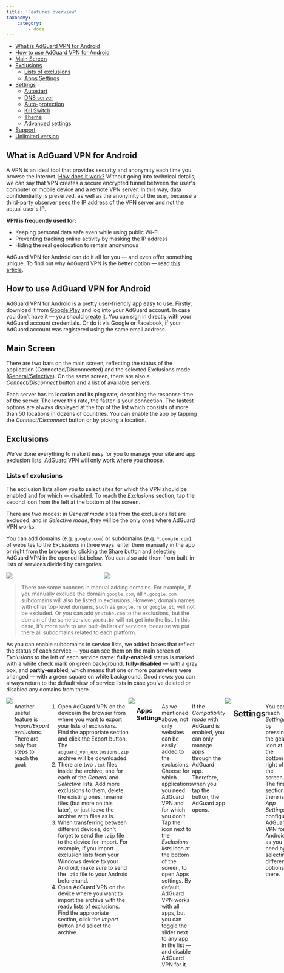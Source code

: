 ```yaml
---
title: 'Features overview'
taxonomy:
    category:
        - docs
---
```

 
*   [What is AdGuard VPN for Android](#adguard-vpn)
*   [How to use AdGuard VPN for Android](#use)
*   [Main Screen](#main)
*   [Exclusions](#exclusions)
    * [Lists of exclusions](#lists)
    * [Apps Settings](#apps)
*   [Settings](#settings)
    * [Autostart](#autostart)
    * [DNS server](#dns-server)
    * [Auto-protection](#auto-protection)
    * [Kill Switch](#kill-switch)
    * [Theme](#theme)
    * [Advanced settings](#advanced-settings)
*   [Support](#support)
*   [Unlimited version](#unlimited-version)
 
<a name="adguard-vpn"></a>
 
## What is AdGuard VPN for Android
 
A VPN is an ideal tool that provides security and anonymity each time you browse the Internet. [How does it work?](http://kb.adguard.com/en/vpn/adguard-vpn-general/how-vpn-works) Without going into technical details, we can say that VPN creates a secure encrypted tunnel between the user's computer or mobile device and a remote VPN server. In this way, data confidentiality is preserved, as well as the anonymity of the user, because a third-party observer sees the IP address of the VPN server and not the actual user's IP.   
 
**VPN is frequently used for:**
 
* Keeping personal data safe even while using public Wi-Fi
* Preventing tracking online activity by masking the IP address
* Hiding the real geolocation to remain anonymous 
 
AdGuard VPN for Android can do it all for you — and even offer something unique. To find out why AdGuard VPN is the better option — read [this article](http://kb.adguard.com/en/vpn/adguard-vpn-general/adguard-vpn-is-the-better-option). 
 
<a name="use"></a>
 
## How to use AdGuard VPN for Android
 
AdGuard VPN for Android is a pretty user-friendly app easy to use. Firstly, download it from [Google Play](https://play.google.com/store/apps/details?id=com.adguard.vpn) and log into your AdGuard account. In case you don’t have it — you should [create it](https://auth.adguard.com/login.html). You can sign in directly with your AdGuard account credentials. Or do it via Google or Facebook, if your AdGuard account was registered using the same email address.
 
<a name="main"></a>
 
## Main Screen
 
There are two bars on the main screen, reflecting the status of the application (Connected/Disconnected) and the selected Exclusions mode ([General/Selective](#lists-of-exclusions)). On the same screen, there are also a *Connect/Disconnect* button and a list of available servers.
 
Each server has its location and its ping rate, describing the response time of the server. The lower this rate, the faster is your connection. The fastest options are always displayed at the top of the list which consists of more than 50 locations in dozens of countries. You can enable the app by tapping the *Connect/Disconnect* button or by picking a location.
 
<a name="exclusions"></a>
 
## Exclusions

We've done everything to make it easy for you to manage your site and app exclusion lists. AdGuard VPN will only work where you choose. 

<a name="lists"></a>

### Lists of exclusions
 
The exclusion lists allow you to select sites for which the VPN should be enabled and for which — disabled. To reach the *Exclusions* section, tap the second icon from the left at the bottom of the screen.
 
There are two modes: in *General mode* sites from the exclusions list are excluded, and in *Selective mode*, they will be the only ones where AdGuard VPN works.
 
You can add domains (e.g. `google.com`) or subdomains (e.g. `*.google.com`) of websites to the *Exclusions* in three ways: enter them manually in the app or right from the browser by clicking the Share button and selecting AdGuard VPN in the opened list below. You can also add them from built-in lists of services divided by categories.
 
<div style="display:flex">
     <div style="flex:1;padding-right:5px;">
          <img src="https://cdn.adguard.com/public/Adguard/kb/VPN/Screenshots/add_site.png">
     </div>
     <div style="flex:1;padding-left:5px;">
          <img src="https://cdn.adguard.com/public/Adguard/kb/VPN/Screenshots/Add_site_from_list.png">
     </div>
</div>
 
>There are some nuances in manual adding domains. For example, if you manually exclude the domain `google.com`, all `*.google.com` subdomains will also be listed in exclusions. However, domain names with other top-level domains, such as `google.ru` or `google.it`, will not be excluded. Or you can add `youtube.com` to the exclusions, but the domain of the same service `youtu.be` will not get into the list. In this case, it’s more safe to use built-in lists of services, because we put there all subdomains related to each platform.
 
As you can enable subdomains in service lists, we added boxes that reflect the status of each service — you can see them on the main screen of *Exclusions* to the left of each service name: **fully-enabled** status is marked with a white check mark on green background, **fully-disabled** — with a gray box, and **partly-enabled**, which means that one or more parameters were changed — with a green square on white background. Good news: you can always return to the default view of service lists in case you’ve deleted or disabled any domains from there.
 
<div style="display:flex">
     <div style="flex:1;padding-right:5px;">
          <img src="https://cdn.adguard.com/public/Adguard/kb/VPN/Screenshots/statuses.png">
     </div>
 
Another useful feature is *Import/Export exclusions*. There are only four steps to reach the goal:
 
1. Open AdGuard VPN on the device/in the browser from where you want to export your lists of exclusions. Find the appropriate section and click the Export button. The `adguard_vpn_exclusions.zip` archive will be downloaded.
2. There are two `.txt` files inside the archive, one for each of the *General* and *Selective* lists. Add more exclusions to them, delete the existing ones, rename files (but more on this later), or just leave the archive with files as is.
3. When transferring between different devices, don't forget to send the `.zip` file to the device for import. For example, if you import exclusion lists from your Windows device to your Android, make sure to send the `.zip` file to your Android beforehand.
4. Open AdGuard VPN on the device where you want to import the archive with the ready lists of exclusions. Find the appropriate section, click the *Import* button and select the archive.
 
<div style="display:flex">
     <div style="flex:1;padding-right:5px;">
          <img src="https://cdn.adguard.com/public/Adguard/kb/VPN/Screenshots/imp-exp.png">
     </div>
 
<a name="apps"></a>
 
### Apps Settings
 
As we mentioned above, not only websites can be easily added to the exclusions. Choose for which applications you need AdGuard VPN and for which you don't. Tap the icon next to the *Exclusions lists* icon at the bottom of the screen, to open Apps settings. By default, AdGuard VPN works with all apps, but you can toggle the slider next to any app in the list — and disable AdGuard VPN for it.  
 
If the *Compatibility mode* with AdGuard is enabled, you can only manage apps through the AdGuard app. Therefore, when you tap the button, the AdGuard app opens.
 
<div style="display:flex">
     <div style="flex:1;padding-right:5px;">
          <img src="https://cdn.adguard.com/public/Adguard/kb/VPN/Screenshots/apps_settings.jpg">
     </div>
 
<a name="settings"></a>
 
## Settings
 
You can reach *Settings* by pressing the gear icon at the bottom right of the screen. The first section there is *App Settings*: configure AdGuard VPN for Android as you need by selecting different options there.
 
<div style="display:flex">
     <div style="flex:1;padding-right:5px;">
          <img src="https://cdn.adguard.com/public/Adguard/kb/VPN/Screenshots/App_settings.jpg">
     </div>
 
<a name="autostart"></a>
 
### AdGuard VPN autostart
 
The slider switched to the right enables an AdGuard VPN autostart after the device's startup.
 
<a name="dns-server"></a>
 
### DNS Server
 
The purpose of the [Domain name system](https://kb.adguard.com/en/general/dns-filtering#what-is-dns) (DNS) is to translate websites' names into something browsers can understand, i.e. IP addresses. This job is performed by DNS servers. AdGuard VPN for Android offers a choice of several DNS servers, each with special qualities. For example, [AdGuard DNS](https://kb.adguard.com/en/dns/overview) removes ads and protects your device from tracking while AdGuard DNS Family Protection combines the functions of AdGuard DNS with SafeSearch and adult content blocking. There is also an option to add a custom DNS server.
 
<a name="auto-protection"></a>

### Auto-protection

This feature enables AdGuard VPN automatically when your device connects to a cellular or Wi-Fi network.

<a name="kill-switch"></a> 

### Kill Switch
 
You can set up the Kill Switch function on your Android device by following simple instructions on the screen. Why would you do this? If for some reason your VPN connection suddenly drops while you are using a mobile network or public Wi-Fi, Kill Switch will automatically terminate the internet connection, keeping attackers away from seizing your information.
 
Note that if Kill Switch is on, *Apps settings* and *Exclusions* won’t work.
 
<a name="theme"></a>
 
### Theme

You can choose the system default, dark or light theme of the app.

<div style="display:flex">
     <div style="flex:1;padding-right:5px;">
          <img src="https://cdn.adguard.com/public/Adguard/kb/VPN/Screenshots/light.jpg">
     </div>

<div style="display:flex">
     <div style="flex:1;padding-right:5px;">
          <img src="https://cdn.adguard.com/public/Adguard/kb/VPN/Screenshots/dark.jpg">
     </div>
 
<a name="advanced-settings"></a>
 
### Advanced settings
 
In the *Advanced settings*, you can find five sections. You can *Help us to become better* by toggling the switch in the upper block. This action will allow AdGuard VPN to gather crash reports, technical and interaction data. This information will come in anonymously.
 
*Operating mode* section allows you to choose one of three options: VPN, Proxy, and Compatibility mode. In *VPN mode* all traffic is routed through AdGuard VPN automatically. When the *Proxy mode* (SOCKS5) is on, AdGuard VPN runs a local proxy sever which can be used by other apps to route their traffic through it. Choose this option only if you know what you are doing. Enabled *Compatibility mode* allows AdGuard VPN and AdGuard Ad Blocker to work together.  

> Please note that some AdGuard VPN features are disabled in *Compatibility mode*: DNS server selection, Kill Switch and Auto-protection. Also, to manage application tunneling you should open AdGuard Ad Blocker application.  
 
The next two sections are *Logging level* and *Diagnostic info*. Concerning the first option, it is not recommended to enable the Extended logging level unless requested by our support team. Diagnostic info, locally stored technical information about the device and connections (IP address, ID, ping, etc.), can be sent to us in case of any technical problems. 
 
The last section of *Advanced settings* is *Low-level settings*. We urge you not to enter this section unless you are highly qualified or have been asked to do so by our support team. There you will find some options to customize the AdGuard VPN to meet your needs even more. Enable TUN interface logging or IPv6 protocol on the VPN interface, choose a proxy server port or Internet protocol version that should be used — but only if you have the necessary knowledge.
 
<a name="support"></a>
 
### Support
 
At the *Support* section you can leave feedback, report a bug, or export logs and system info for further submission to the helpdesk.
 
<a name="unlimited-version"></a>
 
## Unlimited version
 
You can use AdGuard VPN for Android for free, but then there will be certain restrictions:

* Only 2 devices on which you can simultaneously enable AdGuard VPN
* 3 GB of traffic per month restriction  
* 20 Mbit/sec speed limit
* Only some of the server locations are available

At the same time you can purchase a subscription to get an unlimited version of the app. In the *Settings* choose *About license* and press the *Manage* button. You will be sent to the browser page where you can choose a Monthly or a Yearly payment plan.
 
A subscription allows to have more benefits in comparison with a free account:
 
* 5 simultaneously connected devices 
* Unlimited traffic 
* No speed cap 
* All 50+ locations are available 
 
You can read more about the differences between the free and the paid versions in [this article](http://kb.adguard.com/en/vpn/adguard-vpn-general/free-and-full-versions).
 
 

